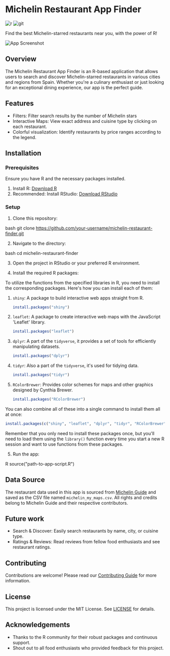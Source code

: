 # Michelin Restaurant App Finder
![r](https://img.shields.io/badge/R-276DC3?style=for-the-badge&logo=r&logoColor=white)
![git](https://img.shields.io/badge/GIT-E44C30?style=for-the-badge&logo=git&logoColor=white)

Find the best Michelin-starred restaurants near you, with the power of R!

![App Screenshot]()

## Overview

The Michelin Restaurant App Finder is an R-based application that allows users to search and discover Michelin-starred restaurants in various cities and regions from Spain. Whether you're a culinary enthusiast or just looking for an exceptional dining experience, our app is the perfect guide.

## Features

- Filters: Filter search results by the number of Michelin stars
- Interactive Maps: View exact address and cuisine type by clicking on each restaurant.
- Colorful visualization: Identify restaurants by price ranges according to the legend.

## Installation

### Prerequisites

Ensure you have R and the necessary packages installed.

1. Install R: [Download R](https://cran.r-project.org/)
2. Recommended: Install RStudio: [Download RStudio](https://rstudio.com/products/rstudio/download/)

### Setup

1. Clone this repository:

bash
git clone https://github.com/your-username/michelin-restaurant-finder.git


2. Navigate to the directory:

bash
cd michelin-restaurant-finder


3. Open the project in RStudio or your preferred R environment.

4. Install the required R packages:

To utilize the functions from the specified libraries in R, you need to install the corresponding packages. Here's how you can install each of them:

1. `shiny`: A package to build interactive web apps straight from R.
   ```R
   install.packages("shiny")
   ```

2. `leaflet`: A package to create interactive web maps with the JavaScript 'Leaflet' library.
   ```R
   install.packages("leaflet")
   ```

3. `dplyr`: A part of the `tidyverse`, it provides a set of tools for efficiently manipulating datasets.
   ```R
   install.packages("dplyr")
   ```

4. `tidyr`: Also a part of the `tidyverse`, it's used for tidying data.
   ```R
   install.packages("tidyr")
   ```

5. `RColorBrewer`: Provides color schemes for maps and other graphics designed by Cynthia Brewer.
   ```R
   install.packages("RColorBrewer")
   ```

You can also combine all of these into a single command to install them all at once:
```R
install.packages(c("shiny", "leaflet", "dplyr", "tidyr", "RColorBrewer"))
```

Remember that you only need to install these packages once, but you'll need to load them using the `library()` function every time you start a new R session and want to use functions from these packages.


5. Run the app:

R
source("path-to-app-script.R")


## Data Source

The restaurant data used in this app is sourced from [Michelin Guide](https://guide.michelin.com/) and saved as the CSV file named `michelin_my_maps.csv`. All rights and credits belong to Michelin Guide and their respective contributors.

## Future work

- Search & Discover: Easily search restaurants by name, city, or cuisine type.
- Ratings & Reviews: Read reviews from fellow food enthusiasts and see restaurant ratings.

## Contributing

Contributions are welcome! Please read our [Contributing Guide](./CONTRIBUTING.md) for more information.

## License

This project is licensed under the MIT License. See [LICENSE](./LICENSE) for details.

## Acknowledgements

- Thanks to the R community for their robust packages and continuous support.
- Shout out to all food enthusiasts who provided feedback for this project.
